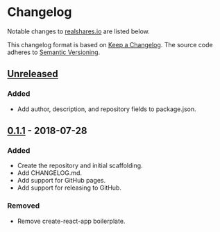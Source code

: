 # Changelog

Notable changes to [realshares.io](https://realshares.io) are listed below.

This changelog format is based on [Keep a Changelog](http://keepachangelog.com/en/1.0.0/).
The source code adheres to [Semantic Versioning](http://semver.org/spec/v2.0.0.html).

## [Unreleased]

### Added

- Add author, description, and repository fields to package.json.

## [0.1.1][] - 2018-07-28

### Added

- Create the repository and initial scaffolding.
- Add CHANGELOG.md.
- Add support for GitHub pages.
- Add support for releasing to GitHub.

### Removed

- Remove create-react-app boilerplate.


[Unreleased]: https://github.com/RealShares/realshares.github.io/compare/v0.1.1...HEAD
[0.1.1]: https://github.com/RealShares/realshares.github.io/tree/v0.1.1
